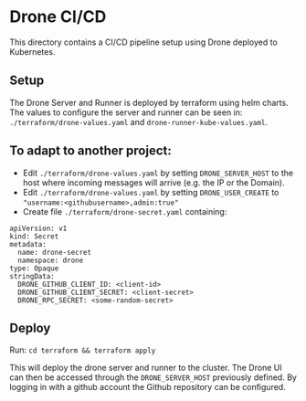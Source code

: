# Drone CI/CD

This directory contains a CI/CD pipeline setup using Drone deployed to Kubernetes.

## Setup
The Drone Server and Runner is deployed by terraform using helm charts. The values to configure the server and runner can be seen in: `./terraform/drone-values.yaml` and `drone-runner-kube-values.yaml`.

## To adapt to another project:
- Edit `./terraform/drone-values.yaml` by setting `DRONE_SERVER_HOST` to the host where incoming messages will arrive (e.g. the IP or the Domain).
- Edit `./terraform/drone-values.yaml` by setting `DRONE_USER_CREATE` to `"username:<githubusername>,admin:true"`
- Create file `./terraform/drone-secret.yaml` containing:

```
apiVersion: v1
kind: Secret
metadata:
  name: drone-secret
  namespace: drone
type: Opaque
stringData:
  DRONE_GITHUB_CLIENT_ID: <client-id>
  DRONE_GITHUB_CLIENT_SECRET: <client-secret>
  DRONE_RPC_SECRET: <some-random-secret>
```

## Deploy

Run: `cd terraform && terraform apply`

This will deploy the drone server and runner to the cluster. The Drone UI can then be accessed through the `DRONE_SERVER_HOST` previously defined. By logging in with a github account the Github repository can be configured.